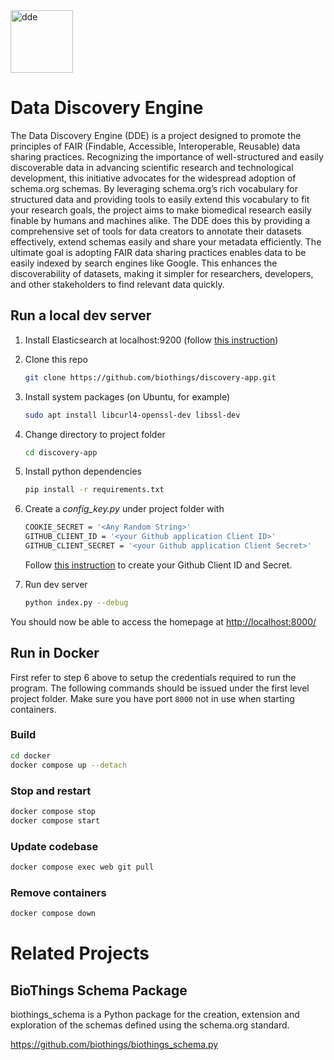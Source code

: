 <img src="https://discovery.biothings.io/dde-logo-o.png" alt="dde" width="100"/>

# Data Discovery Engine

The Data Discovery Engine (DDE) is a project designed to promote the principles of FAIR (Findable, Accessible, Interoperable, Reusable) data sharing practices. Recognizing the importance of well-structured and easily discoverable data in advancing scientific research and technological development, this initiative advocates for the widespread adoption of schema.org schemas. By leveraging schema.org’s rich vocabulary for structured data and providing tools to easily extend this vocabulary to fit your research goals, the project aims to make biomedical research easily finable by humans and machines alike. The DDE does this by providing a comprehensive set of tools for data creators to annotate their datasets effectively, extend schemas easily and share your metadata efficiently. The ultimate goal is adopting FAIR data sharing practices enables data to be easily indexed by search engines like Google. This enhances the discoverability of datasets, making it simpler for researchers, developers, and other stakeholders to find relevant data quickly.

## Run a local dev server

 1. Install Elasticsearch at localhost:9200 (follow [this instruction](https://www.elastic.co/guide/en/elasticsearch/reference/current/_installation.html))

 2. Clone this repo

    ```bash
    git clone https://github.com/biothings/discovery-app.git
    ```

 3. Install system packages (on Ubuntu, for example)

    ```bash
    sudo apt install libcurl4-openssl-dev libssl-dev
    ```

 4. Change directory to project folder

    ```bash
    cd discovery-app
    ```

 5. Install python dependencies

    ```bash
    pip install -r requirements.txt
    ```

 6. Create a *config_key.py* under project folder with

    ```bash
    COOKIE_SECRET = '<Any Random String>'
    GITHUB_CLIENT_ID = '<your Github application Client ID>'
    GITHUB_CLIENT_SECRET = '<your Github application Client Secret>'
    ```

    Follow [this instruction](https://developer.github.com/apps/building-oauth-apps/creating-an-oauth-app/) to create your Github Client ID and Secret.

 7. Run dev server

    ```bash
    python index.py --debug
    ```

You should now be able to access the homepage at <http://localhost:8000/>

## Run in Docker

First refer to step 6 above to setup the credentials required to run the program.
The following commands should be issued under the first level project folder.
Make sure you have port `8000` not in use when starting containers.

### Build

```bash
cd docker
docker compose up --detach
```

### Stop and restart

```bash
docker compose stop
docker compose start
```

### Update codebase

```bash
docker compose exec web git pull
```

### Remove containers

```bash
docker compose down
```

# Related Projects

## BioThings Schema Package

biothings_schema is a Python package for the creation, extension and exploration of the schemas defined using the schema.org standard.

https://github.com/biothings/biothings_schema.py
